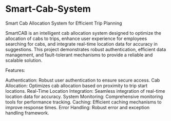 # Smart-Cab-System
Smart Cab Allocation System for Efficient Trip Planning


SmartCAB is an intelligent cab allocation system designed to optimize the allocation of cabs to trips, enhance user experience for employees searching for cabs, and integrate real-time location data for accuracy in suggestions. This project demonstrates robust authentication, efficient data management, and fault-tolerant mechanisms to provide a reliable and scalable solution.


Features:

Authentication: Robust user authentication to ensure secure access.
Cab Allocation: Optimizes cab allocation based on proximity to trip start locations.
Real-Time Location Integration: Seamless integration of real-time location data for accuracy.
System Monitoring: Comprehensive monitoring tools for performance tracking.
Caching: Efficient caching mechanisms to improve response times.
Error Handling: Robust error and exception handling framework.
